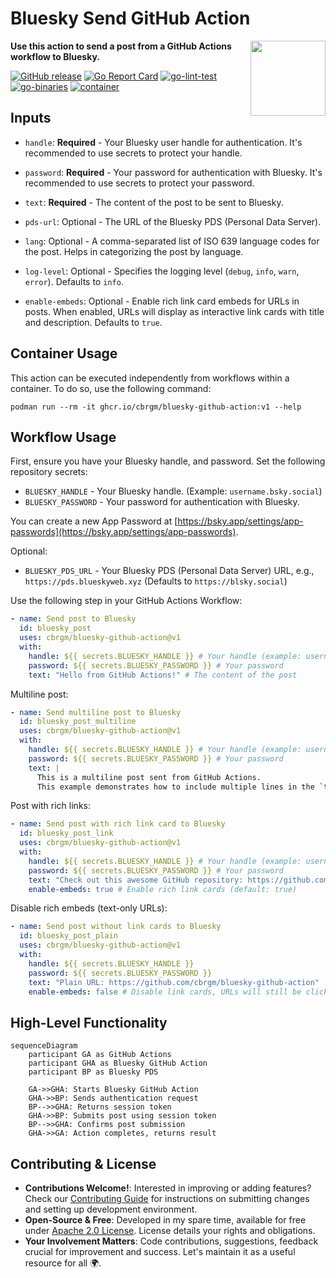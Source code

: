 # Bluesky Send GitHub Action

<img
  src="https://upload.wikimedia.org/wikipedia/commons/7/7a/Bluesky_Logo.svg"
  width="120px"
  align="right"
/>

**Use this action to send a post from a GitHub Actions workflow to Bluesky.**

[![GitHub release](https://img.shields.io/github/release/cbrgm/bluesky-github-action.svg)](https://github.com/cbrgm/bluesky-github-action)
[![Go Report Card](https://goreportcard.com/badge/github.com/cbrgm/bluesky-github-action)](https://goreportcard.com/report/github.com/cbrgm/bluesky-github-action)
[![go-lint-test](https://github.com/cbrgm/bluesky-github-action/actions/workflows/go-lint-test.yml/badge.svg)](https://github.com/cbrgm/bluesky-github-action/actions/workflows/go-lint-test.yml)
[![go-binaries](https://github.com/cbrgm/bluesky-github-action/actions/workflows/go-binaries.yml/badge.svg)](https://github.com/cbrgm/bluesky-github-action/actions/workflows/go-binaries.yml)
[![container](https://github.com/cbrgm/bluesky-github-action/actions/workflows/container.yml/badge.svg)](https://github.com/cbrgm/bluesky-github-action/actions/workflows/container.yml)

## Inputs

- `handle`: **Required** - Your Bluesky user handle for authentication. It's recommended to use secrets to protect your handle.
- `password`: **Required** - Your password for authentication with Bluesky. It's recommended to use secrets to protect your password.
- `text`: **Required** - The content of the post to be sent to Bluesky.

- `pds-url`: Optional - The URL of the Bluesky PDS (Personal Data Server).
- `lang`: Optional - A comma-separated list of ISO 639 language codes for the post. Helps in categorizing the post by language.
- `log-level`: Optional - Specifies the logging level (`debug`, `info`, `warn`, `error`). Defaults to `info`.
- `enable-embeds`: Optional - Enable rich link card embeds for URLs in posts. When enabled, URLs will display as interactive link cards with title and description. Defaults to `true`.

## Container Usage

This action can be executed independently from workflows within a container. To do so, use the following command:

```
podman run --rm -it ghcr.io/cbrgm/bluesky-github-action:v1 --help
```

## Workflow Usage

First, ensure you have your Bluesky handle, and password. Set the following repository secrets:

* `BLUESKY_HANDLE` - Your Bluesky handle. (Example: `username.bsky.social`)
* `BLUESKY_PASSWORD` - Your password for authentication with Bluesky.

You can create a new App Password at [https://bsky.app/settings/app-passwords](https://bsky.app/settings/app-passwords).

Optional:

* `BLUESKY_PDS_URL` - Your Bluesky PDS (Personal Data Server) URL, e.g., `https://pds.blueskyweb.xyz` (Defaults to `https://blsky.social`)

Use the following step in your GitHub Actions Workflow:

```yaml
- name: Send post to Bluesky
  id: bluesky_post
  uses: cbrgm/bluesky-github-action@v1
  with:
    handle: ${{ secrets.BLUESKY_HANDLE }} # Your handle (example: username.bsky.social)
    password: ${{ secrets.BLUESKY_PASSWORD }} # Your password
    text: "Hello from GitHub Actions!" # The content of the post
```

Multiline post:

```yaml
- name: Send multiline post to Bluesky
  id: bluesky_post_multiline
  uses: cbrgm/bluesky-github-action@v1
  with:
    handle: ${{ secrets.BLUESKY_HANDLE }} # Your handle (example: username.bsky.social)
    password: ${{ secrets.BLUESKY_PASSWORD }} # Your password
    text: |
      This is a multiline post sent from GitHub Actions.
      This example demonstrates how to include multiple lines in the `text` input.
```

Post with rich links:

```yaml
- name: Send post with rich link card to Bluesky
  id: bluesky_post_link
  uses: cbrgm/bluesky-github-action@v1
  with:
    handle: ${{ secrets.BLUESKY_HANDLE }} # Your handle (example: username.bsky.social)
    password: ${{ secrets.BLUESKY_PASSWORD }} # Your password
    text: "Check out this awesome GitHub repository: https://github.com/cbrgm/bluesky-github-action"
    enable-embeds: true # Enable rich link cards (default: true)
```

Disable rich embeds (text-only URLs):

```yaml
- name: Send post without link cards to Bluesky
  id: bluesky_post_plain
  uses: cbrgm/bluesky-github-action@v1
  with:
    handle: ${{ secrets.BLUESKY_HANDLE }}
    password: ${{ secrets.BLUESKY_PASSWORD }}
    text: "Plain URL: https://github.com/cbrgm/bluesky-github-action"
    enable-embeds: false # Disable link cards, URLs will still be clickable
```

## High-Level Functionality

```mermaid
sequenceDiagram
    participant GA as GitHub Actions
    participant GHA as Bluesky GitHub Action
    participant BP as Bluesky PDS

    GA->>GHA: Starts Bluesky GitHub Action
    GHA->>BP: Sends authentication request
    BP-->>GHA: Returns session token
    GHA->>BP: Submits post using session token
    BP-->>GHA: Confirms post submission
    GHA->>GA: Action completes, returns result
```

## Contributing & License

* **Contributions Welcome!**: Interested in improving or adding features? Check our [Contributing Guide](https://github.com/cbrgm/bluesky-github-action/blob/main/CONTRIBUTING.md) for instructions on submitting changes and setting up development environment.
* **Open-Source & Free**: Developed in my spare time, available for free under [Apache 2.0 License](https://github.com/cbrgm/bluesky-github-action/blob/main/LICENSE). License details your rights and obligations.
* **Your Involvement Matters**: Code contributions, suggestions, feedback crucial for improvement and success. Let's maintain it as a useful resource for all 🌍.
